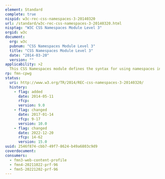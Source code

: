 ```yaml
---
element: Standard
complete: true
nispid: w3c-rec-css-namespaces-3-20140320
url: /standard/w3c-rec-css-namespaces-3-20140320.html
nisptag: "W3C CSS Namespaces Module Level 3"
orgid: w3c
document:
  org: w3c
  pubnum: "CSS Namespaces Module Level 3"
  title: "CSS Namespaces Module Level 3"
  date: "2014-03-20"
  version: ""
applicability: >2
  This CSS Namespaces module defines the syntax for using namespaces in CSS. It defines the @namespace rule for declaring the default namespace and binding namespaces to namespace prefixes, and it also defines a syntax that other specifications can adopt for using those prefixes in namespace-qualified names.
rp: fmn-cpwg
status:
  uri: http://www.w3.org/TR/2014/REC-css-namespaces-3-20140320/
  history: 
    - flag: added
      date: 2014-05-11
      rfcp: 
      version: 9.0
    - flag: changed
      date: 2017-01-14
      rfcp: 9-17
      version: 10.0
    - flag: changed
      date: 2022-12-20
      rfcp: 14-62
      version: 15.0
uuid: 2546f874-cbb7-49f7-8624-b49a6803c9d9
coverdocument:
consumers:
  - fmn3-web-content-profile
  - fmn4-20211022-prf-96
  - fmn5-20221202-prf-96
---
```

